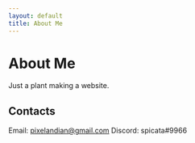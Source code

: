 ```yaml
---
layout: default
title: About Me
---
```

# About Me
Just a plant making a website.
## Contacts
Email: pixelandian@gmail.com
Discord: spicata#9966